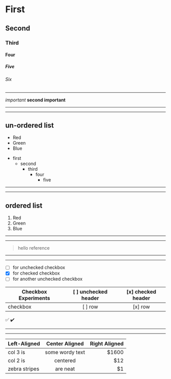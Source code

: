 # First
## Second
### Third
#### Four
##### Five
###### Six
***

*important*
**second important**
***
---
## un-ordered list
*   Red
*   Green
*   Blue

- first
	- second
		- third
			- four
				- five
***
---
## ordered list
1.  Red
2. 	Green
3.	Blue
***
---

> hello reference
***
---

- [ ] for unchecked checkbox
- [X] for checked checkbox
- [ ] for another unchecked checkbox

| Checkbox Experiments | [ ] unchecked header  | [x] checked header  |
| ---------------------|:---------------------:|:-------------------:|
| checkbox             | [ ] row               | [x] row             |

:white_check_mark: 
:heavy_check_mark:
***
---

| Left-Aligned  | Center Aligned  | Right Aligned |
| :------------ |:---------------:| -----:|
| col 3 is      | some wordy text | $1600 |
| col 2 is      | centered        |   $12 |
| zebra stripes | are neat        |    $1 |


